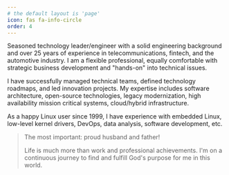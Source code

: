 ```yaml
---
# the default layout is 'page'
icon: fas fa-info-circle
order: 4
---
```


Seasoned technology leader/engineer with a solid engineering background and over 25 years of experience in telecommunications, fintech, and the automotive industry. I am a flexible professional, equally comfortable with strategic business development and "hands-on" into technical issues.

I have successfully managed technical teams, defined technology roadmaps, and led innovation projects. My expertise includes software architecture, open-source technologies, legacy modernization, high availability mission critical systems, cloud/hybrid infrastructure.

As a happy Linux user since 1999, I have experience with embedded Linux, low-level kernel drivers, DevOps, data analysis, software development, etc.

>The most important: proud husband and father!
>
> Life is much more than work and professional achievements. I'm on a continuous journey to find and fulfill God's purpose for me in this world.